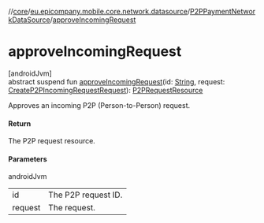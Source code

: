 //[core](../../../index.md)/[eu.epicompany.mobile.core.network.datasource](../index.md)/[P2PPaymentNetworkDataSource](index.md)/[approveIncomingRequest](approve-incoming-request.md)

# approveIncomingRequest

[androidJvm]\
abstract suspend fun [approveIncomingRequest](approve-incoming-request.md)(id: [String](https://kotlinlang.org/api/latest/jvm/stdlib/kotlin/-string/index.html), request: [CreateP2PIncomingRequestRequest](../../eu.epicompany.mobile.core.network.model.p2ppayment/-create-p2-p-incoming-request-request/index.md)): [P2PRequestResource](../../eu.epicompany.mobile.core.network.model.p2ppayment/-p2-p-request-resource/index.md)

Approves an incoming P2P (Person-to-Person) request.

#### Return

The P2P request resource.

#### Parameters

androidJvm

| | |
|---|---|
| id | The P2P request ID. |
| request | The request. |

